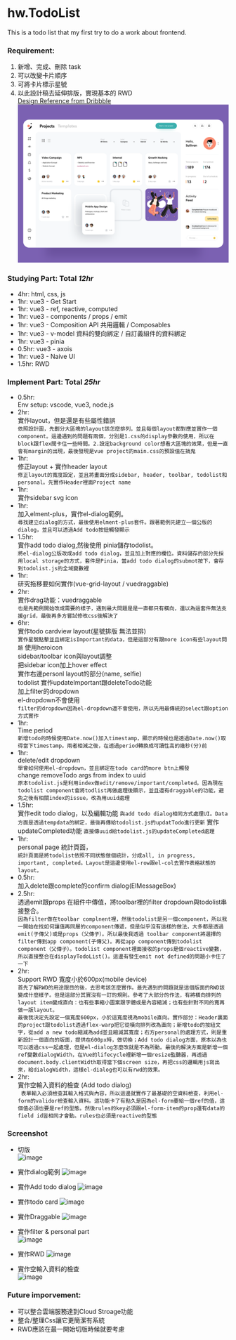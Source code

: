 # hw.TodoList

This is a todo list that my first try to do a work about frontend.

### Requirement:
1. 新增、完成、刪除 task
2. 可以改變卡片順序
3. 可將卡片標示星號 
4. 以此設計稿去延伸排版，實現基本的 RWD   
   [Design Reference from Dribbble](https://dribbble.com/shots/20568094-Project-Management-Dashboard)
![image](https://github.com/ixtliTakeru/hw.TodoList/blob/main/screenshot/design_ref.png?raw=true)

### Studying Part: Total *12hr*
- 4hr: html, css, js
- 1hr: vue3 - Get Start
- 1hr: vue3 - ref, reactive, computed
- 1hr: vue3 - components / props / emit
- 1hr: vue3 - Composition API 共用邏輯 / Composables
- 1hr: vue3 - v-model 資料的雙向綁定 / 自訂義組件的資料綁定
- 1hr: vue3 - pinia
- 0.5hr: vue3 - axois
- 1hr: vue3 - Naive UI
- 1.5hr: RWD

### Implement Part: Total *25hr*
- 0.5hr:   
  Env setup: vscode, vue3, node.js 
- 2hr:   
  實作layout，但是還是有些屬性錯誤   
  ```依照設計圖，先劃分大區塊的layout該怎麼排列，並且每個layout都對應並實作一個component。這邊遇到的問題有兩個，分別是1.css的display參數的使用，所以在block跟flex間卡住一些時間。2.設定background color想看大區塊的效果，但是一直會有margin的出現，最後發現是vue project的main.css的預設值在搞鬼```  
- 1hr:   
  修正layout + 實作header layout   
  ```修正layout的寬度設定，並且將畫面分成sidebar, header, toolbar, todolist和personal。先實作Header裡面Project name```   
- 1hr:   
  實作sidebar svg icon
- 1hr:   
  加入elment-plus，實作el-dialog範例。   
  ```尋找建立dialog的方式，最後使用elment-plus套件。跟著範例先建立一個公版的dialog，並且可以透過Add todo按鈕觸發顯示```
- 1.5hr:   
  實作add todo dialog,然後使用 pinia儲存todolist。   
  ```將el-dialog公版改成add todo dialog，並且加上對應的欄位。資料儲存的部分先採用local storage的方式，套件是Pinia，當add todo dialog的submot按下，會存到todolist.js的全域變數裡```
- 1hr:   
  研究拖移要如何實作(vue-grid-layout / vuedraggable)
- 2hr:   
  實作drag功能：vuedraggable   
  ```也是先範例開始改成需要的樣子，遇到最大問題是是一直都只有橫向，還以為這套件無法支援grid，最後再多方嘗試修改css後解決了```
- 6hr:   
  實作todo cardview layout(星號排版 無法並排)   
  ```實作星號點擊並且綁定isImportant的data，但是這部分有跟more icon有些layout問題```
  使用heroicon   
  sidebar/toolbar icon與layout調整   
  把sidebar icon加上hover effect   
  實作右邊personl layout的部分(name, selfie)   
  todolist 實作updateImportant跟deleteTodo功能   
  加上filter的dropdown   
  el-dropdown不會使用    
  ```filter的dropdown因為el-dropdown還不會使用，所以先用最傳統的select跟option方式實作```
- 1hr:   
  Time period     
  ```新增todo的時候使用Date.now()加入timestamp，顯示的時候也是透過Date.now()取得當下timestamp。兩者相減之後，在透過period轉換成可讀性高的幾秒(分)前```
- 1hr:   
  delete/edit dropdown   
  ```學會如何使用el-dropdown，並且綁定在todo card的more btn上觸發```   
       change removeTodo args from index to uuid   
  ```原本todolist.js是利用index做edit/remove/important/completed。因為現在todolist component會將todlist再做處理後顯示，並且還有draggable的功能，避免之後有相關index的issue，改為用uuid處理```
- 1.5hr:      
  實作edit todo dialog，以及編輯功能
  ```與add todo dialog相同方式處理UI。Data方面是透過tempdata的綁定，最後再傳給todolist.js的updatTodo進行更新```
  實作updateCompleted功能
  ```直接傳uuid給todolist.js的updateCompleted處理```
- 1hr:   
  personal page 統計頁面，   
  ```統計頁面是將todolist依照不同狀態做個統計，分成all, in progress, important, completed。Layout是這邊使用el-row跟el-col去實作表格狀態的layout。```
- 0.5hr:   
  加入delete跟complete的confirm dialog(ElMessageBox)   
- 2.5hr:   
  透過emit跟props 在組件中傳值，將toolbar裡的filter dropdown與todolist串接整合。       
  ```因為filter做在toolbar complnent裡，然後todolist是另一個component，所以我一開始在找如何讓值再同層的component傳遞，但是似乎沒有這樣的做法，大多都是透過emit(子傳父)或是props（父傳子）。所以最後我透過 toolbar component將選擇的filter傳到app component(子傳父)。再從app component傳到todolist component（父傳子）。todolist component裡面接收的props是個reactive變數，所以直接整合在displayTodoList()。這邊有發生emit not defined的問題小卡住了一下```
- 2hr:   
  Support RWD 寬度小於600px(mobile device)    
```首先了解RWD的用途跟目的後，去思考該怎麼實作。最先遇到的問題就是這個版面的RWD該變成什麼樣子。但是這部分其實沒有一訂的規則。參考了大部分的作法，有將橫向排列的layout item變成直向：也有些事縮小圖案跟字體或是內容縮減；也有些針對不同的寬再做一版layout。```   
```最後我決定先設定一個寬度600px，小於這寬度視為mobile直向。實作部分：Header裏面的project跟todolist透過flex-warp把它從橫向排列改為直向；新增todo的按紐文字，從add a new todo縮減為add並且縮減其寬度；右方personal的處理方式，則是重新設計一個直向的版面，提供在600px時，做切換；Add todo dialog方面，原本以為也可以透過css一起處理，但是el-dialog怎麼改就是不為所動。最後的解決方案是新增一個ref變數dialogWidth，在Vue的lifecycle裡新增一個resize監聽器，再透過document.body.clientWidth取得當下個screen size，再把css的邏輯用js寫出來，給dialogWidth，這樣el-dialog也可以有rwd的效果。```
- 2hr:   
  實作空輸入資料的檢查 (Add todo dialog)    
``` 表單輸入必須檢查其輸入格式與內容，所以這邊就實作了最基礎的空資料檢查，利用el-form的validor檢查輸入資料。這功能卡了有點久是因為el-form要給一個ref的值，這個值必須也要是ref的型態。然後rules的key必須跟el-form-item的prop還有data的field id皆相同才會動。rules也必須是reactive的型態```   

  
### Screenshot
- 切版   
![image](https://github.com/ixtliTakeru/hw.TodoList/blob/main/screenshot/screenshot-1.png?raw=true)
  
- 實作dialog範例
![image](https://github.com/ixtliTakeru/hw.TodoList/blob/main/screenshot/screenshot-2.png?raw=true)
  
- 實作Add todo dialog
  ![image](https://github.com/ixtliTakeru/hw.TodoList/blob/main/screenshot/screenshot-3.png?raw=true)
    
- 實作todo card
  ![image](https://github.com/ixtliTakeru/hw.TodoList/blob/main/screenshot/screenshot-4.png?raw=true)
    
- 實作Draggable
  ![image](https://github.com/ixtliTakeru/hw.TodoList/blob/main/screenshot/screenshot-5.png?raw=true)

- 實作filter & personal part   
  ![image](https://github.com/ixtliTakeru/hw.TodoList/blob/main/screenshot/screenshot-7.png?raw=true)
  
- 實作RWD
  ![image](https://github.com/ixtliTakeru/hw.TodoList/blob/main/screenshot/screenshot-6.png?raw=true)

- 實作空輸入資料的檢查   
  ![image](https://github.com/ixtliTakeru/hw.TodoList/blob/main/screenshot/screenshot-7.png?raw=true)
  
### Future imporvement:
- 可以整合雲端服務達到Cloud Stroage功能
- 整合/整理Css讓它更簡潔有系統
- RWD應該在最一開始切版時候就要考慮

